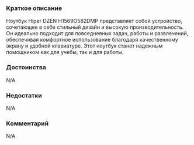 ### **Краткое описание**
Ноутбук Hiper DZEN H1569O582DMP представляет собой устройство, сочетающее в себе стильный дизайн и высокую производительность. Он идеально подходит для повседневных задач, работы и развлечений, обеспечивая комфортное использование благодаря качественному экрану и удобной клавиатуре. Этот ноутбук станет надежным помощником как для учебы, так и для работы.

### **Достоинства**
N/A

### **Недостатки**
N/A

### **Комментарий**
N/A

